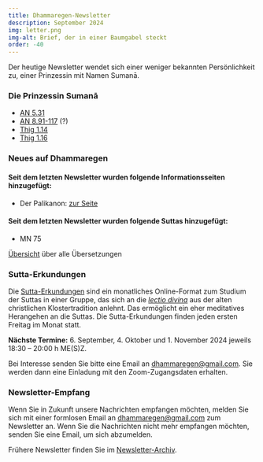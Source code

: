 ```yaml
---
title: Dhammaregen-Newsletter
description: September 2024
img: letter.png
img-alt: Brief, der in einer Baumgabel steckt
order: -40
---
```


Der heutige Newsletter wendet sich einer weniger bekannten Persönlichkeit zu, einer Prinzessin mit Namen Sumanā.

### Die Prinzessin Sumanā

- [AN 5.31](#/sutta/an5.31/de/sabbamitta)
- [AN 8.91-117](#/sutta/an8.91-117/de/sabbamitta) (?)
- [Thig 1.14](#/sutta/thig1.14/de/sabbamitta)
- [Thig 1.16](#/sutta/thig1.16/de/sabbamitta)

### Neues auf Dhammaregen

#### Seit dem letzten Newsletter wurden folgende Informationsseiten hinzugefügt:

- Der Palikanon: [zur Seite](#/wiki/studium/palikanon)

#### Seit dem letzten Newsletter wurden folgende Suttas hinzugefügt:

- MN 75

[Übersicht](#/wiki/uebersetzung/uebersicht) über alle Übersetzungen

### Sutta-Erkundungen 

Die [Sutta-Erkundungen](#/wiki/erkundung) sind ein monatliches Online-Format zum Studium der Suttas in einer Gruppe, das sich an die [*lectio divina*](https://de.wikipedia.org/wiki/Lectio_divina) aus der alten christlichen Klostertradition anlehnt. Das ermöglicht ein eher meditatives Herangehen an die Suttas. Die Sutta-Erkundungen finden jeden ersten Freitag im Monat statt. 

**Nächste Termine:** 6. September, 4. Oktober und 1. November 2024 jeweils 18:30 – 20:00 h ME(S)Z.

Bei Interesse senden Sie bitte eine Email an [dhammaregen@gmail.com](mailto:dhammaregen@gmail.com). Sie werden dann eine Einladung mit den Zoom-Zugangsdaten erhalten.

### Newsletter-Empfang

Wenn Sie in Zukunft unsere Nachrichten empfangen möchten, melden Sie sich mit einer formlosen Email an [dhammaregen@gmail.com](mailto:dhammaregen@gmail.com) zum Newsletter an. Wenn Sie die Nachrichten nicht mehr empfangen möchten, senden Sie eine Email, um sich abzumelden. 

Frühere Newsletter finden Sie im [Newsletter-Archiv](#/wiki/news/inhalt).